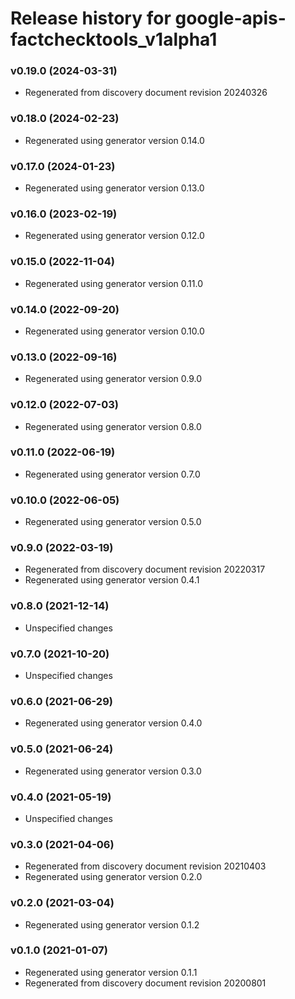# Release history for google-apis-factchecktools_v1alpha1

### v0.19.0 (2024-03-31)

* Regenerated from discovery document revision 20240326

### v0.18.0 (2024-02-23)

* Regenerated using generator version 0.14.0

### v0.17.0 (2024-01-23)

* Regenerated using generator version 0.13.0

### v0.16.0 (2023-02-19)

* Regenerated using generator version 0.12.0

### v0.15.0 (2022-11-04)

* Regenerated using generator version 0.11.0

### v0.14.0 (2022-09-20)

* Regenerated using generator version 0.10.0

### v0.13.0 (2022-09-16)

* Regenerated using generator version 0.9.0

### v0.12.0 (2022-07-03)

* Regenerated using generator version 0.8.0

### v0.11.0 (2022-06-19)

* Regenerated using generator version 0.7.0

### v0.10.0 (2022-06-05)

* Regenerated using generator version 0.5.0

### v0.9.0 (2022-03-19)

* Regenerated from discovery document revision 20220317
* Regenerated using generator version 0.4.1

### v0.8.0 (2021-12-14)

* Unspecified changes

### v0.7.0 (2021-10-20)

* Unspecified changes

### v0.6.0 (2021-06-29)

* Regenerated using generator version 0.4.0

### v0.5.0 (2021-06-24)

* Regenerated using generator version 0.3.0

### v0.4.0 (2021-05-19)

* Unspecified changes

### v0.3.0 (2021-04-06)

* Regenerated from discovery document revision 20210403
* Regenerated using generator version 0.2.0

### v0.2.0 (2021-03-04)

* Regenerated using generator version 0.1.2

### v0.1.0 (2021-01-07)

* Regenerated using generator version 0.1.1
* Regenerated from discovery document revision 20200801

